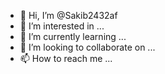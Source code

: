 - 👋 Hi, I’m @Sakib2432af
- 👀 I’m interested in ...
- 🌱 I’m currently learning ...
- 💞️ I’m looking to collaborate on ...
- 📫 How to reach me ...

<!---
Sakib2432af/Sakib2432af is a ✨ special ✨ repository because its `README.md` (this file) appears on your GitHub profile.
You can click the Preview link to take a look at your changes.
--->
